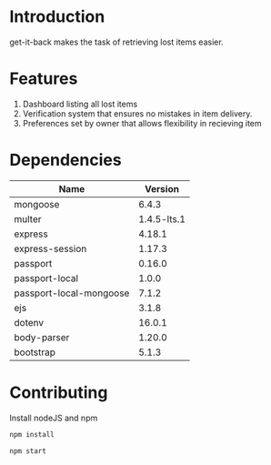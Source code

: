 # Introduction

get-it-back makes the task of retrieving lost items easier.

# Features

1. Dashboard listing all lost items
2. Verification system that ensures no mistakes in item delivery.
3. Preferences set by owner that allows flexibility in recieving item

# Dependencies

| Name                    | Version     |
| ----------------------- | ----------- |
| mongoose                | 6.4.3       |
| multer                  | 1.4.5-lts.1 |
| express                 | 4.18.1      |
| express-session         | 1.17.3      |
| passport                | 0.16.0      |
| passport-local          | 1.0.0       |
| passport-local-mongoose | 7.1.2       |
| ejs                     | 3.1.8       |
| dotenv                  | 16.0.1      |
| body-parser             | 1.20.0      |
| bootstrap               | 5.1.3       |

# Contributing

Install nodeJS and npm

```sh
npm install
```

```sh
npm start
```

